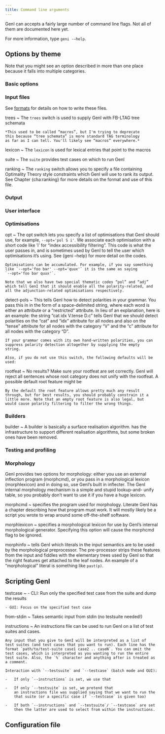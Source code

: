 ```yaml
---
title: Command line arguments
---
```


GenI can accepts a fairly large number of command line flags.
Not all of them are documented here yet.

For more information, type `geni -–help`.

## Options by theme

Note that you might see an option described in more than one place
because it falls into multiple categories.

### Basic options

### Input files

See [formats](formats.html) for details on how to write these files.

trees
  ~ The `trees` switch is used to supply GenI with FB-LTAG tree
    schemata

    *This used to be called “macros”, but I'm trying to deprecate
    this because “tree schemata” is more standard TAG terminology
    as far as I can tell. You'll likely see “macros” everywhere.*

lexicon
  ~ The `lexicon` is used for lexical entries that point to the macros

suite
  ~ The `suite` provides test cases on which to run GenI

ranking
  ~ The `ranking` switch allows you to specify a file containing
    Optimality Theory style constraints which GenI will use to rank its
    output. See Chapter {cha:ranking} for more details on the format and
    use of this file.

### Output

### User interface

### Optimisations

opt
  ~ The opt switch lets you specify a list of optimisations that GenI
    should use, for example, `--opt='pol S i'`. We associate each
    optimisation with a short code like ’i’ for “index accessibility
    filtering”. This code is what the user passes in, and is sometimes
    used by GenI to tell the user which optimisations it’s using. See
    {geni –help} for more detail on the codes.

    Optimisations can be accumulated. For example, if you say something
    like `--opt='foo bar' --opt='quux'` it is the same as saying
    `--opt='foo bar quux'`.

    Note that we also have two special thematic codes “pol” and “adj”
    which tell GenI that it should enable all the polarity-related, and
    all the adjunction-related optimisations respectively.

detect-pols
  ~ This tells GenI how to detect polarities in your grammar. You pass
    this in in the form of a space-delimited string, where each word is
    either an attribute or a “restricted” attribute. In lieu of an
    explanation, here is an example: the string “cat idx V.tense D.c”
    tells GenI that we should detect polarities on the “cat” and “idx”
    attribute for all nodes and also on the “tense” attribute for all
    nodes with the category “V” and the “c” attribute for all nodes with
    the category “D”.

    If your grammar comes with its own hand-written polarities, you can
    suppress polarity detection altogether by supplying the empty
    string.

    Also, if you do not use this switch, the following defaults will be
    used:

rootfeat
  ~ No results? Make sure your rootfeat are set correctly. GenI will
    reject all sentences whose root category does not unify with the
    rootfeat. A possible default root feature might be

    By the default the root feature allows pretty much any result
    through, but for best results, you should probably constrain it a
    little more. Note that an empty root feature is also legal, but
    would cause polarity filtering to filter the wrong things.

### Builders

builder
  ~ A builder is basically a surface realisation algorithm. has the
    infrastructure to support different realisation algorithms, but some
    broken ones have been removed.

### Testing and profiling

### Morphology

GenI provides two options for morphology: either you use an external
inflection program (morphcmd), or you pass in a morphological lexicon
(morphlexicon) and in doing so, use GenI’s built in inflecter. The GenI
internal morphology mechanism is a simple and stupid lookup-and- unify
table, so you probably don’t want to use it if you have a huge lexicon.

morphcmd
  ~ specifies the program used for morphology. Literate GenI has a
    chapter describing how that program must work. It will mostly likely
    be a script you wrote to wrap around some off-the-shelf software.

morphlexicon
  ~ specifies a morphological lexicon for use by GenI’s internal
    morphological generator. Specifying this option will cause the
    morphcmd flag to be ignored.

morphinfo
  ~ tells GenI which literals in the input semantics are to be used by
    the morphological preprocessor. The pre-processor strips these
    features from the input and fiddles with the elementary trees used
    by GenI so that the right features get attached to the leaf nodes.
    An example of a “morphological” literal is something like `past(p)`.

## Scripting GenI

testcase
  ~ - CLI: Run only the specified test case from the suite and dump the results

    - GUI: Focus on the specified test case

from-stdin
  ~ Takes semantic input from stdin (no testsuite needed!)

instructions
  ~ An instructions file can be used to run GenI on a list of test
    suites and cases.

    Any input that you give to GenI will be interpreted as a list of
    test suites (and test cases that you want to run). Each line has the
    format `path/to/test-suite case1 case2 .. caseN`. You can omit the
    test cases, which is interpreted as you wanting to run the entire
    test suite. Also, the `%` character and anything after is treated as
    a comment.

    Interaction with `--testsuite` and `--testcase` (batch mode and GUI):

    -   If only `--instructions` is set, we use that

    -   If only `--testsuite` is set, we pretend that
        an instructions file was supplied saying that we want to run the
        that suite (or a specific case if `--testcase` is given too)

    -   If both `--instructions` and `--testsuite`/ `--testcase` are set
        then the latter are used to select from within the instructions.

## Configuration file
